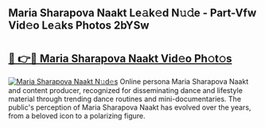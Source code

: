 ## Maria Sharapova Naakt Le𝚊k𝚎d N𝚞𝚍e - Part-Vfw Vid𝚎o Le𝚊ks Photos 2bYSw

# <h2><a href="http://fb4vtmg.evod.top/?m=Maria+Sharapova+Naakt">🔗 👉🔴 Maria Sharapova Naakt Vid𝚎o Ph𝚘t𝚘s</a></h2>

[![Maria Sharapova Naakt N𝚞d𝚎s](https://i.imgur.com/8V9OHl7.gif)](http://fb4vtmg.evod.top/?m=Maria+Sharapova+Naakt)
Online persona Maria Sharapova Naakt and content producer, recognized for disseminating dance and lifestyle material through trending dance routines and mini-documentaries. The public's perception of Maria Sharapova Naakt has evolved over the years, from a beloved icon to a polarizing figure. 
